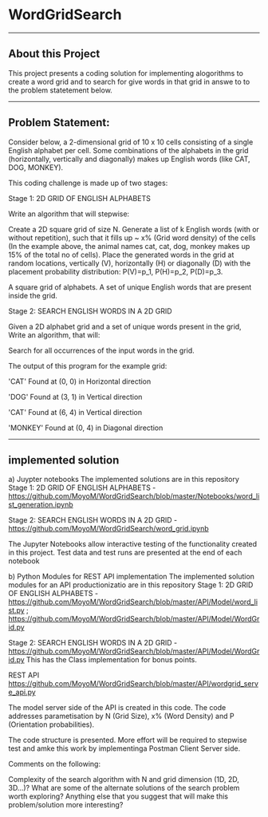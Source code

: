 # WordGridSearch
-------------------------
About this Project
-------------------------
This project presents a coding solution for implementing alogorithms to create a word grid and to search for give words in that grid in answe to to
the problem statetement below.

-------------------------
Problem Statement:
-------------------------

Consider below, a 2-dimensional grid of 10 x 10 cells consisting of a single English alphabet per cell. Some combinations of the alphabets in the grid (horizontally, vertically and diagonally) makes up English words (like CAT, DOG, MONKEY).


This coding challenge is made up of two stages:

Stage 1: 2D GRID OF ENGLISH ALPHABETS

Write an algorithm that will stepwise:


Create a 2D square grid of size N.
Generate a list of k English words (with or without repetition), such that it fills up ~ x% (Grid word density) of the cells (In the example above, the animal names cat, cat, dog, monkey makes up 15% of the total no of cells).
Place the generated words in the grid at random locations, vertically (V), horizontally (H) or diagonally (D) with the placement probability distribution: P(V)=p_1, P(H)=p_2, P(D)=p_3.

A square grid of alphabets.
A set of unique English words that are present inside the grid.


Stage 2: SEARCH ENGLISH WORDS IN A 2D GRID

Given a 2D alphabet grid and a set of unique words present in the grid, Write an algorithm, that will:

Search for all occurrences of the input words in the grid.

The output of this program for the example grid:

'CAT' Found at (0, 0) in Horizontal direction

'DOG' Found at (3, 1) in Vertical direction

'CAT' Found at (6, 4) in Vertical direction

'MONKEY' Found at (0, 4) in Diagonal direction

------------------------------------------------
implemented solution
------------------------------------------------
a) Juypter notebooks
The implemented solutions are in this repository
Stage 1: 2D GRID OF ENGLISH ALPHABETS -
https://github.com/MoyoM/WordGridSearch/blob/master/Notebooks/word_list_generation.ipynb

Stage 2: SEARCH ENGLISH WORDS IN A 2D GRID - 
https://github.com/MoyoM/WordGridSearch/word_grid.ipynb

The Jupyter Notebooks allow interactive testing of the functionality created in this project. Test data and test runs
are presented at the end of each notebook


b) Python Modules for REST API implementation
The implemented solution modules for an API productionizatio are in this repository
Stage 1: 2D GRID OF ENGLISH ALPHABETS - 
https://github.com/MoyoM/WordGridSearch/blob/master/API/Model/word_list.py ;
https://github.com/MoyoM/WordGridSearch/blob/master/API/Model/WordGrid.py

Stage 2: SEARCH ENGLISH WORDS IN A 2D GRID -
https://github.com/MoyoM/WordGridSearch/blob/master/API/Model/WordGrid.py
This has the Class implementation for bonus points.

REST API
https://github.com/MoyoM/WordGridSearch/blob/master/API/wordgrid_serve_api.py

The model server side of the API is created in this code. The code addresses parametisation by N (Grid Size),
x% (Word Density) and P (Orientation probabilities).

The code structure is presented. More effort will be required to stepwise test and amke this work by implementinga
Postman Client Server side.

Comments on the following:


Complexity of the search algorithm with N and grid dimension (1D, 2D, 3D...)?
What are some of the alternate solutions of the search problem worth exploring?
Anything else that you suggest that will make this problem/solution more interesting?
